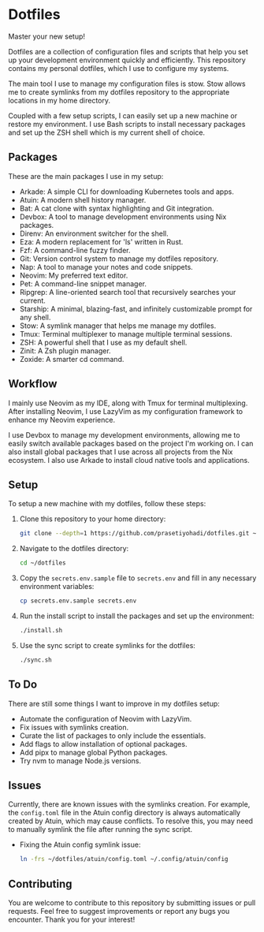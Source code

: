 # Dotfiles

Master your new setup!

Dotfiles are a collection of configuration files and scripts that help you set
up your development environment quickly and efficiently. This repository
contains my personal dotfiles, which I use to configure my systems.

The main tool I use to manage my configuration files is stow. Stow allows me to
create symlinks from my dotfiles repository to the appropriate locations in my home
directory.

Coupled with a few setup scripts, I can easily set up a new machine or restore
my environment. I use Bash scripts to install necessary packages and set up the
ZSH shell which is my current shell of choice.

## Packages

These are the main packages I use in my setup:

- Arkade: A simple CLI for downloading Kubernetes tools and apps.
- Atuin: A modern shell history manager.
- Bat: A cat clone with syntax highlighting and Git integration.
- Devbox: A tool to manage development environments using Nix packages.
- Direnv: An environment switcher for the shell.
- Eza: A modern replacement for 'ls' written in Rust.
- Fzf: A command-line fuzzy finder.
- Git: Version control system to manage my dotfiles repository.
- Nap: A tool to manage your notes and code snippets.
- Neovim: My preferred text editor.
- Pet: A command-line snippet manager.
- Ripgrep: A line-oriented search tool that recursively searches your current.
- Starship: A minimal, blazing-fast, and infinitely customizable prompt for any shell.
- Stow: A symlink manager that helps me manage my dotfiles.
- Tmux: Terminal multiplexer to manage multiple terminal sessions.
- ZSH: A powerful shell that I use as my default shell.
- Zinit: A Zsh plugin manager.
- Zoxide: A smarter cd command.

## Workflow

I mainly use Neovim as my IDE, along with Tmux for terminal multiplexing. After
installing Neovim, I use LazyVim as my configuration framework to enhance my
Neovim experience.

I use Devbox to manage my development environments, allowing me to easily
switch available packages based on the project I'm working on. I can also
install global packages that I use across all projects from the Nix ecosystem.
I also use Arkade to install cloud native tools and applications.

## Setup

To setup a new machine with my dotfiles, follow these steps:

1. Clone this repository to your home directory:

    ```bash
    git clone --depth=1 https://github.com/prasetiyohadi/dotfiles.git ~/dotfiles
    ```

2. Navigate to the dotfiles directory:

    ```bash
    cd ~/dotfiles
    ```

3. Copy the `secrets.env.sample` file to `secrets.env` and fill in any necessary
   environment variables:

    ```bash
    cp secrets.env.sample secrets.env
    ```

4. Run the install script to install the packages and set up the environment:

    ```bash
    ./install.sh
    ```

5. Use the sync script to create symlinks for the dotfiles:

    ```bash
    ./sync.sh
    ```

## To Do

There are still some things I want to improve in my dotfiles setup:

- Automate the configuration of Neovim with LazyVim.
- Fix issues with symlinks creation.
- Curate the list of packages to only include the essentials.
- Add flags to allow installation of optional packages.
- Add pipx to manage global Python packages.
- Try nvm to manage Node.js versions.

## Issues

Currently, there are known issues with the symlinks creation. For example, the
`config.toml` file in the Atuin config directory is always automatically
created by Atuin, which may cause conflicts. To resolve this, you may need to
manually symlink the file after running the sync script.

- Fixing the Atuin config symlink issue:

    ```bash
    ln -frs ~/dotfiles/atuin/config.toml ~/.config/atuin/config
    ```

## Contributing

You are welcome to contribute to this repository by submitting issues or pull
requests. Feel free to suggest improvements or report any bugs you encounter.
Thank you for your interest!
